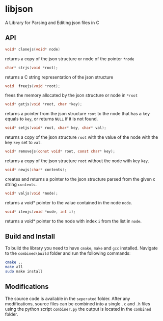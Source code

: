 # libjson
A Library for Parsing and Editing json files in C

## API
```c
void* clonejs(void* node)
```
returns a copy of the json structure or node of the pointer `*node`
```c
char* strjs(void *root);
```
returns a C string representation of the json structure
```c
void  freejs(void *root);
```
frees the memory allocated by the json structure or node in `*root`
```c
void* getjs(void *root, char *key);
```
returns a pointer from the json structure `root` to the node that has a key equals to `key`, or returns `NULL` if it is not found.
```c
void* setjs(void* root, char* key, char* val);
```
returns a copy of the json structure `root` with the value of the node with the key `key` set to `val`.
```c
void* removejs(const void* root, const char* key);
```
returns a copy of the json structure `root` without the node with key `key`.
```c
void* newjs(char* contents);
```
creates and returns a pointer to the json structure parsed from the given c string `contents`.
```c
void* valjs(void *node);
```
returns a void* pointer to the value contained in the node `node`.
```c
void* itemjs(void *node, int i);
```
returns a void* pointer to the node with index `i` from the list in `node`.


## Build and Install
To build the library you need to have `cmake`, `make` and `gcc` installed. Navigate to the `combined\build` folder and run the following commands:
```bash
cmake ..
make all
sudo make install
```

## Modifications
The source code is available in the `seperated` folder. After any modifications, source files can be combined into a single `.c` and `.h` files   using the python script `combiner.py` the output is located in the `combined` folder.
